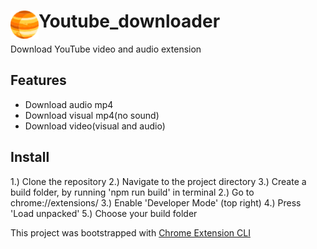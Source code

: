 # <img src="public/icons/icon_48.png" width="45" align="left"> Youtube_downloader

Download YouTube video and audio extension

## Features

- Download audio mp4
- Download visual mp4(no sound)
- Download video(visual and audio)

## Install

1.) Clone the repository
2.) Navigate to the project directory
3.) Create a build folder, by running 'npm run build' in terminal
2.) Go to chrome://extensions/
3.) Enable 'Developer Mode' (top right)
4.) Press 'Load unpacked'
5.) Choose your build folder



This project was bootstrapped with [Chrome Extension CLI](https://github.com/dutiyesh/chrome-extension-cli)

